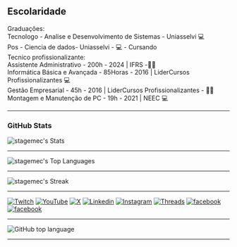 ## Escolaridade

Graduações:<br>
Tecnologo - Analise e Desenvolvimento de Sistemas - Uniasselvi :computer:<br>
Pos - Ciencia de dados- Uniasselvi - 💻 - Cursando <br>
Tecnico profissionalizante:<br>
Assistente Administrativo - 200h - 2024 | IFRS -👨‍💼 <br>
Informática Básica e Avançada - 85Horas - 2016 | LiderCursos Profissionalizantes :computer: <br>
Gestão Empresarial - 45h - 2016 | LiderCursos Profissionalizantes - 👨‍💼 <br>
Montagem e Manutenção de PC - 19h - 2021 | NEEC :computer: <br>


---

### GitHub Stats
![stagemec's Stats](https://github-readme-stats.vercel.app/api?username=stagemec&theme=merko&show_icons=true&hide_border=true&count_private=false)

---

![stagemec's Top Languages](https://github-readme-stats.vercel.app/api/top-langs/?username=stagemec&theme=merko&show_icons=true&hide_border=true&layout=compact)

---

![stagemec's Streak](https://github-readme-streak-stats.herokuapp.com/?user=stagemec&theme=merko&hide_border=true)

---

[![Twitch](https://camo.githubusercontent.com/b8735b3d575cca36f70af2ff70df8dc82069afe896c80aa979e3a94afdbbb899/68747470733a2f2f696d672e736869656c64732e696f2f62616467652f5477697463682d3931343646463f7374796c653d666f722d7468652d6261646765266c6f676f3d747769746368266c6f676f436f6c6f723d7768697465)](https://www.twitch.tv/stagemec/)
[![YouTube](https://camo.githubusercontent.com/94b947e758f767a15576edfb06cc06075d6b62ef7a8946db69c5ce4a2ee830f7/68747470733a2f2f696d672e736869656c64732e696f2f62616467652f596f75547562652d4646303030303f7374796c653d666f722d7468652d6261646765266c6f676f3d796f7574756265266c6f676f436f6c6f723d7768697465)](https://www.youtube.com/@Stagemec)
[![X](https://camo.githubusercontent.com/8c709aaebc7feee6050eba44984b294d9da3ace3353bd5eed8b499dd04af3c06/68747470733a2f2f696d672e736869656c64732e696f2f62616467652f582d3030303030303f7374796c653d666f722d7468652d6261646765266c6f676f3d78266c6f676f436f6c6f723d7768697465)](https://x.com/Stagemec)
[![Linkedin](https://camo.githubusercontent.com/8c0692475a5bfc1d9e7361074bdb648e567cae7b5b40ffd32adae31180b0d7b6/68747470733a2f2f696d672e736869656c64732e696f2f62616467652f4c696e6b6564496e2d3030373742353f7374796c653d666f722d7468652d6261646765266c6f676f3d6c696e6b6564696e266c6f676f436f6c6f723d7768697465)](https://www.linkedin.com/in/davi-silva-stagemec/)
[![Instagram](https://camo.githubusercontent.com/e2ad860f5db0900ef7a51420220056da4c8545a4cdc46af7f7411649a9c63493/68747470733a2f2f696d672e736869656c64732e696f2f62616467652f496e7374616772616d2d4534343035463f7374796c653d666f722d7468652d6261646765266c6f676f3d696e7374616772616d266c6f676f436f6c6f723d7768697465)](https://www.instagram.com/stagemec/)
[![Threads](https://camo.githubusercontent.com/783c9e95698f87e8882bd1d6ead757c342470f22954a6f1695a27d7e96a11e57/68747470733a2f2f696d672e736869656c64732e696f2f62616467652f546872656164732d3030303030303f7374796c653d666f722d7468652d6261646765266c6f676f3d54687265616473266c6f676f436f6c6f723d7768697465)](https://www.threads.com/@stagemec?xmt=AQF01qafqrO_r2j15kzgNiUMAsAUP0VuXJ2iUHYGWbMSQOY)
[![facebook](https://camo.githubusercontent.com/8ceae4de650f63bd2d9b9a14988510ce0c1437f9c7b34d81e20b7adc5d006dfb/68747470733a2f2f696d672e736869656c64732e696f2f62616467652f46616365626f6f6b2d3138373746323f7374796c653d666f722d7468652d6261646765266c6f676f3d66616365626f6f6b266c6f676f436f6c6f723d7768697465)](https://www.facebook.com/stagemec/)
[![facebook](https://camo.githubusercontent.com/8ceae4de650f63bd2d9b9a14988510ce0c1437f9c7b34d81e20b7adc5d006dfb/68747470733a2f2f696d672e736869656c64732e696f2f62616467652f46616365626f6f6b2d3138373746323f7374796c653d666f722d7468652d6261646765266c6f676f3d66616365626f6f6b266c6f676f436f6c6f723d7768697465)](https://www.facebook.com/stagemecpage/)

---

![GitHub top language](https://img.shields.io/github/languages/top/stagemec/CalculaKcal?style=for-the-badge)

---
